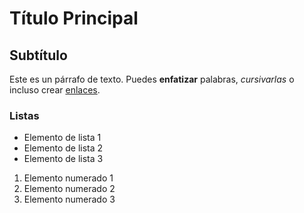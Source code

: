 # Título Principal

## Subtítulo

Este es un párrafo de texto. Puedes **enfatizar** palabras, *cursivarlas* o incluso crear [enlaces](https://ejemplo.com).

### Listas

- Elemento de lista 1
- Elemento de lista 2
- Elemento de lista 3

1. Elemento numerado 1
2. Elemento numerado 2
3. Elemento numerado 3
